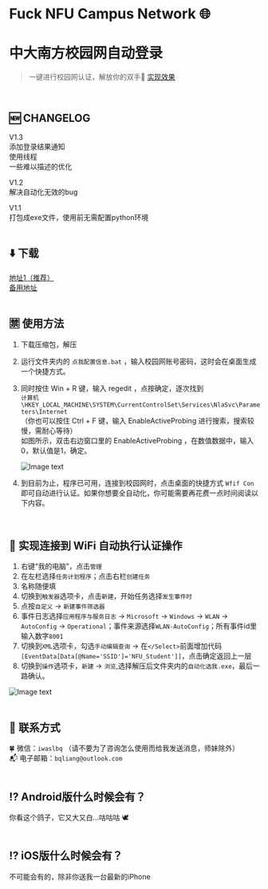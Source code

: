 # Fuck NFU Campus Network :globe_with_meridians:
# 中大南方校园网自动登录
>一键进行校园网认证，解放你的双手:grimacing:  [实现效果](https://wx1.sinaimg.cn/large/006aTw3Zgy1gijla8yn6qg31e00qd4qr.gif)
<br>

## :new: CHANGELOG  
V1.3  
添加登录结果通知  
使用线程  
一些难以描述的优化

V1.2  
解决自动化无效的bug  
  
V1.1  
打包成exe文件，使用前无需配置python环境
<br><br>

## :arrow_down: 下载  
[地址1（推荐）](https://wwa.lanzous.com/iXcmJgt5vmd)  
[备用地址](https://github.com/bqliang/Fuck_Campus-Network/releases/download/V1.2/Fuck_Campus-Network-V1.2.zip)  
<br>

## :u7981: 使用方法  
1. 下载压缩包，解压
2. 运行文件夹内的 ```点我配置信息.bat``` ，输入校园网账号密码，这时会在桌面生成一个快捷方式。
3. 同时按住 Win + R 键，输入 regedit ，点按确定，逐次找到  
   ```计算机\HKEY_LOCAL_MACHINE\SYSTEM\CurrentControlSet\Services\NlaSvc\Parameters\Internet```  
   （你也可以按住 Ctrl + F 键，输入 EnableActiveProbing 进行搜索，搜索较慢，需耐心等待）  
   如图所示，双击右边窗口里的 EnableActiveProbing ，在数值数据中，输入0，默认值是1，确定。
   
   ![Image text](https://img-blog.csdn.net/20160511100609551)
   
4. 到目前为止，程序已可用，连接到校园网时，点击桌面的快捷方式 ```Wfif Con``` 即可自动进行认证。如果你想要全自动化，你可能需要再花费一点时间阅读以下内容。
<br>

## :arrows_counterclockwise: 实现连接到 WiFi 自动执行认证操作  
1. 右键“我的电脑”，点击```管理```
2. 在左栏选择```任务计划程序```；点击右栏```创建任务```
3. 名称随便填
4. 切换到```触发器```选项卡，点击```新建```，开始任务选择```发生事件时```
5. 点按```自定义``` -> ```新建事件筛选器```
6. 事件日志选择```应用程序与服务日志``` -> ```Microsoft``` -> ```Windows``` -> ```WLAN``` -> ```AutoConfig``` -> ```Operational```；事件来源选择```WLAN-AutoConfig```；所有事件id里输入数字```8001```
7. 切换到```XML```选项卡，勾选```手动编辑查询``` -> 在```</Select>```前面增加代码```[EventData[Data[@Name='SSID']='NFU_Student']]```，点击确定返回上一层
8. 切换到```操作```选项卡，```新建``` -> ```浏览```,选择解压后文件夹内的```自动化选我.exe```，最后一路确认。

![Image text](https://pic2.zhimg.com/80/v2-ab3248fc843aaa4a6a0e2f922794525a_720w.jpg?source=1940ef5c)  
<br>

## :love_letter: 联系方式  
:four_leaf_clover: 微信：```iwaslbq``` （请不要为了咨询怎么使用而给我发送消息，师妹除外）  
:mailbox_with_mail: 电子邮箱：```bqliang@outlook.com```<br><br>

## :interrobang: Android版什么时候会有？  
你看这个鸽子，它又大又白...咕咕咕 🕊️
<br><br>

## :interrobang: iOS版什么时候会有？  
不可能会有的，除非你送我一台最新的iPhone

